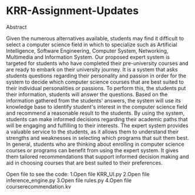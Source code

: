 # KRR-Assignment-Updates

Abstract 

Given the numerous alternatives available, students may find it difficult to select a computer science field in which to specialize such as Artificial Intelligence, Software Engineering, Computer System, Networking, Multimedia and Information System. Our proposed expert system is targeted for students who have completed their pre-university courses and are ready to embark on their university journey. It is a system that asks students questions regarding their personality and passion in order for the system to decide which computer science courses that are best suited to their individual personalities or passions. To perform this, the students put their information, students will answer the questions. Based on the information gathered from the students' answers, the system will use its knowledge base to identify student's interest in the computer science field and recommend a reasonable result to the students. By using the system, students can make informed decisions regarding their academic paths that will be engaging and fulfilling to their interests. The expert system provides a valuable service to the students, as it allows them to understand their strengths and weaknesses in selecting which programs that suit them best. In general, students who are thinking about enrolling in computer science courses or programs can benefit from using the expert system. It gives them tailored recommendations that support informed decision making and aid in choosing courses that are best suited to their preferences.   

Open file to see the code:
1.Open file KRR_UI.py
2.Open file inference_engine.py
3.Open file rules.py
4.Open file courserecommendation.kv
